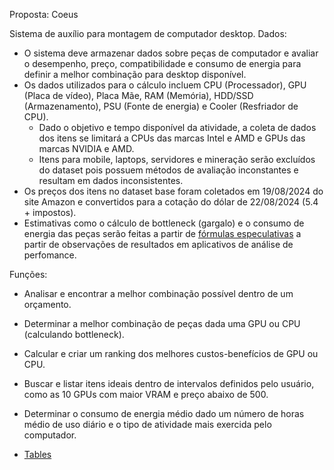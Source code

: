 Proposta: Coeus

Sistema de auxílio para montagem de computador desktop.
Dados:
- O sistema deve armazenar dados sobre peças de computador e avaliar o desempenho, preço, compatibilidade e consumo de energia para definir a melhor combinação para desktop disponível.
- Os dados utilizados para o cálculo incluem CPU (Processador), GPU (Placa de vídeo), Placa Mãe, RAM (Memória), HDD/SSD (Armazenamento), PSU (Fonte de energia) e Cooler (Resfriador de CPU).
    - Dado o objetivo e tempo disponível da atividade, a coleta de dados dos itens se limitará a CPUs das marcas Intel e AMD e GPUs das marcas NVIDIA e AMD.
    - Itens para mobile, laptops, servidores e mineração serão excluídos do dataset pois possuem métodos de avaliação inconstantes e resultam em dados inconsistentes.
- Os preços dos itens no dataset base foram coletados em 19/08/2024 do site Amazon e convertidos para a cotação do dólar de 22/08/2024 (5.4 + impostos).
- Estimativas como o cálculo de bottleneck (gargalo) e o consumo de energia das peças serão feitas a partir de [fórmulas especulativas](./data/jsons/functions.js) a partir de observações de resultados em aplicativos de análise de perfomance.

Funções:
- Analisar e encontrar a melhor combinação possível dentro de um orçamento.
- Determinar a melhor combinação de peças dada uma GPU ou CPU (calculando bottleneck).
- Calcular e criar um ranking dos melhores custos-benefícios de GPU ou CPU.
- Buscar e listar itens ideais dentro de intervalos definidos pelo usuário, como as 10 GPUs com maior VRAM e preço abaixo de 500.
- Determinar o consumo de energia médio dado um número de horas médio de uso diário e o tipo de atividade mais exercida pelo computador.

- [Tables](./data/tables.sql)
